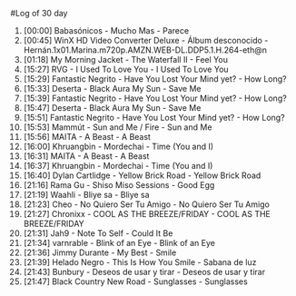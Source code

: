 #Log of 30 day

1. [00:00] Babasónicos - Mucho Mas - Parece
1. [00:45] WinX HD Video Converter Deluxe - Álbum desconocido - Hernán.1x01.Marina.m720p.AMZN.WEB-DL.DDP5.1.H.264-eth@n
1. [01:18] My Morning Jacket - The Waterfall II - Feel You
1. [15:27] RVG - I Used To Love You - I Used To Love You
1. [15:29] Fantastic Negrito - Have You Lost Your Mind yet? - How Long?
1. [15:33] Deserta - Black Aura My Sun - Save Me
1. [15:39] Fantastic Negrito - Have You Lost Your Mind yet? - How Long?
1. [15:47] Deserta - Black Aura My Sun - Save Me
1. [15:51] Fantastic Negrito - Have You Lost Your Mind yet? - How Long?
1. [15:53] Mammút - Sun and Me / Fire - Sun and Me
1. [15:56] MAITA - A Beast - A Beast
1. [16:00] Khruangbin - Mordechai - Time (You and I)
1. [16:31] MAITA - A Beast - A Beast
1. [16:37] Khruangbin - Mordechai - Time (You and I)
1. [16:40] Dylan Cartlidge - Yellow Brick Road - Yellow Brick Road
1. [21:16] Rama Gu - Shiso Miso Sessions - Good Egg
1. [21:19] Waahli - Bliye sa - Bliye sa
1. [21:23] Cheo - No Quiero Ser Tu Amigo - No Quiero Ser Tu Amigo
1. [21:27] Chronixx - COOL AS THE BREEZE/FRIDAY - COOL AS THE BREEZE/FRIDAY
1. [21:31] Jah9 - Note To Self - Could It Be
1. [21:34] varnrable - Blink of an Eye - Blink of an Eye
1. [21:36] Jimmy Durante - My Best - Smile
1. [21:39] Helado Negro - This Is How You Smile - Sabana de luz
1. [21:43] Bunbury - Deseos de usar y tirar - Deseos de usar y tirar
1. [21:47] Black Country New Road - Sunglasses - Sunglasses
